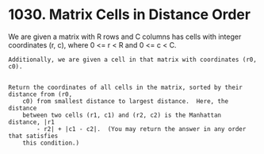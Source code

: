 # 1030. Matrix Cells in Distance Order

We are given a matrix with R rows and C columns has cells with
        integer coordinates (r, c), where 0 <= r < R and 0
            <= c < C.

    Additionally, we are given a cell in that matrix with coordinates (r0, c0).
    

    Return the coordinates of all cells in the matrix, sorted by their distance from (r0,
        c0) from smallest distance to largest distance.  Here, the distance
        between two cells (r1, c1) and (r2, c2) is the Manhattan distance, |r1
            - r2| + |c1 - c2|.  (You may return the answer in any order that satisfies
        this condition.)